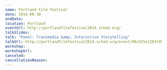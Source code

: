 ```yaml
---
name: Portland Film Festival
date: 2014-08-30
endDate:
location: Portland
eventUrl: http://portlandfilmfestival2014.sched.org/
talkSlides:
talk: "Panel: Transmedia &amp; Interactive Storytelling"
talkUrl: http://portlandfilmfestival2014.sched.org/event/96c925e1207c95871904e322a9770a72#.VgjgNxN3lE5
workshop:
workshopUrl:
canceled:
cancellationReason:
---
```

